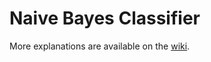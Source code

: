 # Naive Bayes Classifier
More explanations are available on the [wiki](https://github.com/mnchapel/machine_learning/wiki/Naive-Bayes-Classifier).
